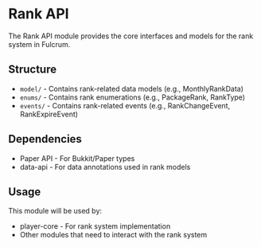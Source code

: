 # Rank API

The Rank API module provides the core interfaces and models for the rank system in Fulcrum.

## Structure

- `model/` - Contains rank-related data models (e.g., MonthlyRankData)
- `enums/` - Contains rank enumerations (e.g., PackageRank, RankType)
- `events/` - Contains rank-related events (e.g., RankChangeEvent, RankExpireEvent)

## Dependencies

- Paper API - For Bukkit/Paper types
- data-api - For data annotations used in rank models

## Usage

This module will be used by:
- player-core - For rank system implementation
- Other modules that need to interact with the rank system